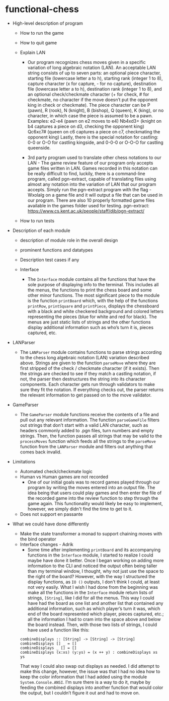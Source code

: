 # functional-chess

- High-level description of program

  - How to run the game
  - How to quit game
  - Explain LAN

    - Our program recognizes chess moves given in a specific variation of long algebraic notation (LAN). An acceptable LAN string consists of up to seven parts: an optional piece character, starting file (lowercase letter a to h), starting rank (integer 1 to 8), capture character (x for capture, - for no capture), destination file (lowercase letter a to h), destination rank (integer 1 to 8), and an optional check/checkmate character (+ for check, # for checkmate, no character if the move doesn’t put the opponent king in check or checkmate). The piece character can be P (pawn), R (rook), N (knight), B (bishop), Q (queen), K (king), or no character, in which case the piece is assumed to be a pawn.
      Examples:
      e2-e4 (pawn on e2 moves to e4)
      Nb4xd3+ (knight on b4 captures a piece on d3, checking the opponent king)
      Qc6xc7# (queen on c6 captures a piece on c7, checkmating the opponent king)
      Lastly, there is the special notation for castling: 0-0 or O-O for castling kingside, and 0-0-0 or O-O-O for castling queenside.

    - 3rd party program used to translate other chess notations to our LAN - The game review feature of our program only accepts game files written in LAN. Games recorded in this notation can be really difficult to find, luckily, there is a command-line program, called pgn-extract, capable of translating files using almost any notation into the variation of LAN that our program accepts. Simply run the pgn-extract program with the flag -Wxolalg on a game file and it will output a file that can be used in our program. There are also 10 properly formatted game files available in the games folder used for testing.
      pgn-extract: https://www.cs.kent.ac.uk/people/staff/djb/pgn-extract/

  - How to run tests

- Description of each module

  - description of module role in the overall design
  - prominent functions and datatypes
  - Description test cases if any

  - Interface
    - The `Interface` module contains all the functions that have the sole purpose of displaying info to the terminal. This includes all the menus, the functions to print the chess board and some other minor functions. The most significant piece to the module is the function `printBoard` which, with the help of the functions `printRow`, `printSquare` and `printPiece`, displays the chessboard with a black and white checkered background and colored letters representing the pieces (blue for white and red for black). The menus are just static lists of strings and the other functions display additional information such as who’s turn it is, pieces captured, etc.

- LANParser

  - The `LANParser` module contains functions to parse strings according to the chess long algebraic notation (LAN) variation described above. Strings are given to the function `parseMove` where they are first stripped of the check / checkmate character (if it exists). Then the strings are checked to see if they match a castling notation, if not, the parser then destructures the string into its character components. Each character gets run through validators to make sure they fit the notation. If everything checks out, the parser returns the relevant information to get passed on to the move validator.

- GameParser

  - The `GameParser` module functions receive the contents of a file and pull out any relevant information. The function `parseGameFile` filters out strings that don’t start with a valid LAN character, such as headers commonly added to .pgn files, turn numbers and empty strings. Then, the function passes all strings that may be valid to the `processMoves` function which feeds all the strings to the `parseMove` function from the `LANParser` module and filters out anything that comes back invalid.

- Limitations

  - Automated check/checkmate logic
  - Human vs Human games are not recorded
    - One of our initial goals was to record games played through our program by writing the moves entered into an output file. The idea being that users could play games and then enter the file of the recorded game into the review function to step through the game again. This functionality would likely be easy to implement, however, we simply didn't find the time to get to it.
  - Does not support en passante

- What we could have done differently

  - Make the state transformer a monad to support chaining moves with the bind
    operator
  - Interface changes - Adrik
    - Some time after implementing `printBoard` and its accompanying functions in the `Interface` module, I started to realize I could maybe have done it better. Once I began working on adding more information to the CLI and noticed the output often being taller than my terminal window, I thought, why not just use the space to the right of the board? However, with the way I structured the display functions, as `IO ()` outputs, I don't think I could, at least not very easily. What I wish I had done from the beginning was make all the functions in the `Interface` module return lists of strings, `[String]`, like I did for all the menus. This way I could have had the board as one list and another list that contained any additional information, such as which player’s turn it was, which end of the board represented which player, pieces captured, etc.; all the information I had to cram into the space above and below the board instead. Then, with those two lists of strings, I could have used a function like this:
    ```
    combineDisplays :: [String] -> [String] -> [String]
    combineDisplays [] _ = []
    combineDisplays _ [] = []
    combineDisplays (x:xs) (y:ys) = (x ++ y) : combineDisplays xs ys
    ```
    That way I could also swap out displays as needed. I did attempt to make this change, however, the issue was that I had no idea how to keep the color information that I had added using the module `System.Console.ANSI`. I’m sure there is a way to do it, maybe by feeding the combined displays into another function that would color the output, but I couldn’t figure it out and had to move on.
